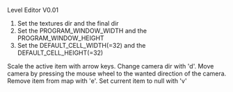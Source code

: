 Level Editor V0.01

1. Set the textures dir and the final dir
2. Set the PROGRAM_WINDOW_WIDTH and the PROGRAM_WINDOW_HEIGHT
3. Set the DEFAULT_CELL_WIDTH(=32) and the DEFAULT_CELL_HEIGHT(=32)


Scale the active item with arrow keys.
Change camera dir with 'd'.
Move camera by pressing the mouse wheel to the wanted direction of the camera.
Remove item from map with 'e'.
Set current item to null with 'v'

